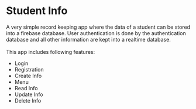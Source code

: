# Student Info
A very simple record keeping app where the data of a student can be stored into a firebase database. User authentication is done by the authentication database and all other information are kept into a realtime database.<br><br>
This app includes following features:
<ul>
  <li>Login</li>
  <li>Registration</li>
  <li>Create Info</li>
  <li>Menu</li>
  <li>Read Info</li>
  <li>Update Info</li>
  <li>Delete Info</li>
</ul>
